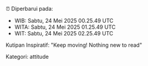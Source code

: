 ⏰ Diperbarui pada:
- WIB: Sabtu, 24 Mei 2025 00.25.49 UTC
- WITA: Sabtu, 24 Mei 2025 01.25.49 UTC
- WIT: Sabtu, 24 Mei 2025 02.25.49 UTC

Kutipan Inspiratif:
"Keep moving! Nothing new to read"


Kategori: attitude

